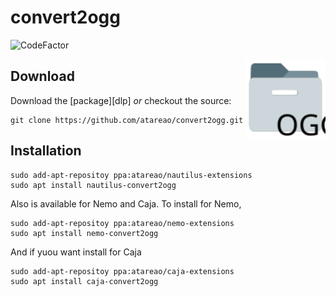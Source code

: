 # convert2ogg

![CodeFactor](https://www.codefactor.io/repository/github/signalr/signalr/badge?style=plastic)

<img src="./data/nautilus-convert2ogg.svg" align="right"
     title="Nautilus Convert MP3" width="128" height="128">

## Download

Download the [package][dlp] *or* checkout the source:

```
git clone https://github.com/atareao/convert2ogg.git
```

## Installation

```
sudo add-apt-repositoy ppa:atareao/nautilus-extensions
sudo apt install nautilus-convert2ogg
```

Also is available for Nemo and Caja. To install for Nemo,

```
sudo add-apt-repositoy ppa:atareao/nemo-extensions
sudo apt install nemo-convert2ogg
```

And if yuou want install for Caja

```
sudo add-apt-repositoy ppa:atareao/caja-extensions
sudo apt install caja-convert2ogg
```

